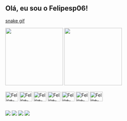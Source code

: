 ## Olá, eu sou o Felipesp06!


[snake gif](https://github.com/felipesp06/Felipesp06/blob/output/github-contribution-grid-snake.gif)



<div>
  <img height="180cm" src="https://github-readme-stats.vercel.app/api?username=Felipesp06&show_icons=true&theme=dark&include_all_commits=true&count_private=true"/>
<img height="180cm" src="https://github-readme-stats.vercel.app/api/top-langs/?username=Felipesp06&layout=compact&langs&count=16&theme=dracula"/>
</div>


<div style="display: inline_block"><br>
  <img align="center" alt="Felipe-Js" height="30" width="40" src="https://cdn.jsdelivr.net/gh/devicons/devicon@latest/icons/javascript/javascript-original.svg" />         
  <img align="center" alt="Felipe-Node" height="30" width="40" src="https://cdn.jsdelivr.net/gh/devicons/devicon@latest/icons/nodejs/nodejs-original-wordmark.svg">
  <img align="center" alt="Felipe-Nodemon" height="30" width="40" src="https://cdn.jsdelivr.net/gh/devicons/devicon@latest/icons/nodemon/nodemon-original.svg">
  <img align="center" alt="Felipe-yarn" height="30" width="40" src="https://cdn.jsdelivr.net/gh/devicons/devicon@latest/icons/yarn/yarn-original-wordmark.svg">
  <img align="center" alt="Felipe-SQL" height="30" width="40" src="https://cdn.jsdelivr.net/gh/devicons/devicon@latest/icons/azuresqldatabase/azuresqldatabase-original.svg">
  <img align="center" alt="Felipe-Mongo" height="30" width="40" src="https://cdn.jsdelivr.net/gh/devicons/devicon@latest/icons/mongodb/mongodb-original-wordmark.svg">
  <img align="center" alt="Felipe-Vscode" height="30" width="40" src="https://cdn.jsdelivr.net/gh/devicons/devicon@latest/icons/vscode/vscode-original-wordmark.svg">
</div>

  ##

<div>
  <a href="https://www.instagram.com/felipe_olv2?igsh=NmF2cXh6ajRjOWFr" target="_blank"><img src="https://img.shields.io/badge/-Instagram-%23E4405F?style=for-the-badge&logo=instagram&logoColor=white" target="_blank"></a>
 <a href="https://discord.gg/U7fTn66r" target="_blank"><img src="https://img.shields.io/badge/Discord-7289DA?style=for-the-badge&logo=discord&logoColor=white" target="_blank"></a> 
  <a href = "felipeoliveiraal.123@gmail.com"><img src="https://img.shields.io/badge/-Gmail-%23333?style=for-the-badge&logo=gmail&logoColor=white" target="_blank"></a>
  <a href="https://br.linkedin.com/in/felipe-oliveira-de-souza-993ba9331" target="_blank"><img src="https://img.shields.io/badge/-LinkedIn-%230077B5?style=for-the-badge&logo=linkedin&logoColor=white" target="_blank"></a> 

</div>


